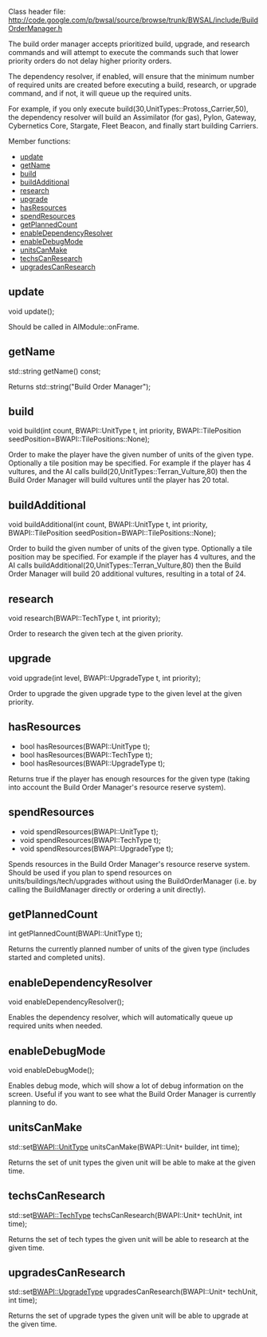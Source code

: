 Class header file: http://code.google.com/p/bwsal/source/browse/trunk/BWSAL/include/BuildOrderManager.h

The build order manager accepts prioritized build, upgrade, and research commands and will attempt to execute the commands such that lower priority orders do not delay higher priority orders.

The dependency resolver, if enabled, will ensure that the minimum number of required units are created before executing a build, research, or upgrade command, and if not, it will queue up the required units.

For example, if you only execute build(30,UnitTypes::Protoss\_Carrier,50), the dependency resolver will build an Assimilator (for gas), Pylon, Gateway, Cybernetics Core, Stargate, Fleet Beacon, and finally start building Carriers.

Member functions:

  * [update](#update.md)
  * [getName](#getName.md)
  * [build](#build.md)
  * [buildAdditional](#buildAdditional.md)
  * [research](#research.md)
  * [upgrade](#upgrade.md)
  * [hasResources](#hasResources.md)
  * [spendResources](#spendResources.md)
  * [getPlannedCount](#getPlannedCount.md)
  * [enableDependencyResolver](#enableDependencyResolver.md)
  * [enableDebugMode](#enableDebugMode.md)
  * [unitsCanMake](#unitsCanMake.md)
  * [techsCanResearch](#techsCanResearch.md)
  * [upgradesCanResearch](#upgradesCanResearch.md)

## update ##
void update();

Should be called in AIModule::onFrame.

## getName ##
std::string getName() const;

Returns std::string("Build Order Manager");

## build ##
void build(int count, BWAPI::UnitType t, int priority, BWAPI::TilePosition seedPosition=BWAPI::TilePositions::None);

Order to make the player have the given number of units of the given type. Optionally a tile position may be specified. For example if the player has 4 vultures, and the AI calls build(20,UnitTypes::Terran\_Vulture,80) then the Build Order Manager will build vultures until the player has 20 total.

## buildAdditional ##
void buildAdditional(int count, BWAPI::UnitType t, int priority, BWAPI::TilePosition seedPosition=BWAPI::TilePositions::None);

Order to build the given number of units of the given type. Optionally a tile position may be specified. For example if the player has 4 vultures, and the AI calls buildAdditional(20,UnitTypes::Terran\_Vulture,80) then the Build Order Manager will build 20 additional vultures, resulting in a total of 24.

## research ##
void research(BWAPI::TechType t, int priority);

Order to research the given tech at the given priority.

## upgrade ##
void upgrade(int level, BWAPI::UpgradeType t, int priority);

Order to upgrade the given upgrade type to the given level at the given priority.

## hasResources ##
  * bool hasResources(BWAPI::UnitType t);
  * bool hasResources(BWAPI::TechType t);
  * bool hasResources(BWAPI::UpgradeType t);

Returns true if the player has enough resources for the given type (taking into account the Build Order Manager's resource reserve system).

## spendResources ##
  * void spendResources(BWAPI::UnitType t);
  * void spendResources(BWAPI::TechType t);
  * void spendResources(BWAPI::UpgradeType t);

Spends resources in the Build Order Manager's resource reserve system. Should be used if you plan to spend resources on units/buildings/tech/upgrades without using the BuildOrderManager (i.e. by calling the BuildManager directly or ordering a unit directly).

## getPlannedCount ##
int getPlannedCount(BWAPI::UnitType t);

Returns the currently planned number of units of the given type (includes started and completed units).

## enableDependencyResolver ##
void enableDependencyResolver();

Enables the dependency resolver, which will automatically queue up required units when needed.

## enableDebugMode ##
void enableDebugMode();

Enables debug mode, which will show a lot of debug information on the screen. Useful if you want to see what the Build Order Manager is currently planning to do.

## unitsCanMake ##
std::set<BWAPI::UnitType> unitsCanMake(BWAPI::Unit`*` builder, int time);

Returns the set of unit types the given unit will be able to make at the given time.

## techsCanResearch ##
std::set<BWAPI::TechType> techsCanResearch(BWAPI::Unit`*` techUnit, int time);

Returns the set of tech types the given unit will be able to research at the given time.

## upgradesCanResearch ##
std::set<BWAPI::UpgradeType> upgradesCanResearch(BWAPI::Unit`*` techUnit, int time);

Returns the set of upgrade types the given unit will be able to upgrade at the given time.